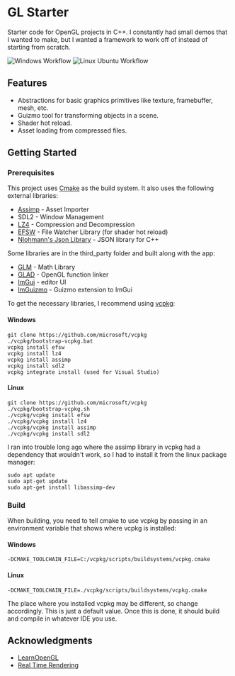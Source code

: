 # GL Starter
Starter code for OpenGL projects in C++. I constantly had small demos that I wanted to make, but I wanted a framework to work off of instead of starting from scratch.

![Windows Workflow](https://github.com/jperez01/gl-starter/actions/workflows/windows.yaml/badge.svg)
![Linux Ubuntu Workflow](https://github.com/jperez01/gl-starter/actions/workflows/linux-ubuntu.yml/badge.svg)

## Features
* Abstractions for basic graphics primitives like texture, framebuffer, mesh, etc.
* Guizmo tool for transforming objects in a scene.
* Shader hot reload.
* Asset loading from compressed files.

## Getting Started

### Prerequisites
This project uses [Cmake](https://cmake.org/) as the build system. It also uses the following external libraries:
* [Assimp](https://github.com/assimp/assimp) - Asset Importer
* SDL2 - Window Management
* [LZ4](https://github.com/lz4/lz4) - Compression and Decompression
* [EFSW](https://github.com/SpartanJ/efsw) - File Watcher Library (for shader hot reload)
* [Nlohmann's Json Library](https://github.com/nlohmann/json) - JSON library for C++

Some libraries are in the third_party folder and built along with the app:
* [GLM](http://www.dropwizard.io/1.0.2/docs/) - Math Library
* [GLAD](https://github.com/Dav1dde/glad) - OpenGL function linker
* [ImGui](https://github.com/ocornut/imgui) - editor UI
* [ImGuizmo](https://github.com/CedricGuillemet/ImGuizmo) - Guizmo extension to ImGui

To get the necessary libraries, I recommend using [vcpkg](https://vcpkg.io/en/):
#### Windows
```
git clone https://github.com/microsoft/vcpkg
./vcpkg/bootstrap-vcpkg.bat
vcpkg install efsw
vcpkg install lz4
vcpkg install assimp
vcpkg install sdl2
vcpkg integrate install (used for Visual Studio)
```
#### Linux
```
git clone https://github.com/microsoft/vcpkg
./vcpkg/bootstrap-vcpkg.sh
./vcpkg/vcpkg install efsw
./vcpkg/vcpkg install lz4
./vcpkg/vcpkg install assimp
./vcpkg/vcpkg install sdl2
```
I ran into trouble long ago where the assimp library in vcpkg had a dependency that wouldn't work, so I had to install it from the linux package manager:
```
sudo apt update
sudo apt-get update
sudo apt-get install libassimp-dev
```

### Build
When building, you need to tell cmake to use vcpkg by passing in an environment variable that shows where vcpkg is installed:
#### Windows
```
-DCMAKE_TOOLCHAIN_FILE=C:/vcpkg/scripts/buildsystems/vcpkg.cmake
```
#### Linux
```
-DCMAKE_TOOLCHAIN_FILE=./vcpkg/scripts/buildsystems/vcpkg.cmake
```
The place where you installed vcpkg may be different, so change accordingly. This is just a default value.
Once this is done, it should build and compile in whatever IDE you use.

## Acknowledgments

* [LearnOpenGL](https://learnopengl.com/)
* [Real Time Rendering](https://www.realtimerendering.com/)
